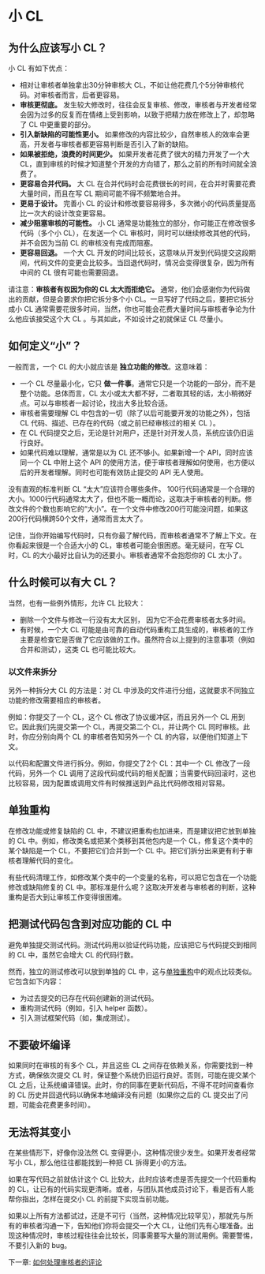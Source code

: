 # 小 CL

## 为什么应该写小 CL？ <a id="why"></a>

小 CL 有如下优点：

* 相对让审核者单独拿出30分钟审核大 CL，不如让他花费几个5分钟审核代码。对审核者而言，后者更容易。
* **审核更彻底。** 发生较大修改时，往往会反复审核、修改，审核者与开发者经常会因为过多的反复而在情绪上受到影响，以致于把精力放在修改上了，却忽略了 CL 中更重要的部分。    
* **引入新缺陷的可能性更小。** 如果修改的内容比较少，自然审核人的效率会更高，开发者与审核者都更容易判断是否引入了新的缺陷。
* **如果被拒绝，浪费的时间更少。** 如果开发者花费了很大的精力开发了一个大 CL，直到审核的时候才知道整个开发的方向错了，那么之前的所有时间就全浪费了。
* **更容易合并代码。** 大 CL 在合并代码时会花费很长的时间，在合并时需要花费大量时间，而且在写 CL 期间可能不得不频繁地合并。
* **更易于设计。** 完善小 CL 的设计和修改要容易得多，多次微小的代码质量提高比一次大的设计改变更容易。
* **减少阻塞审核的可能性。** 小 CL 通常是功能独立的部分，你可能正在修改很多代码（多个小 CL），在发送一个 CL 审核时，同时可以继续修改其他的代码，并不会因为当前 CL 的审核没有完成而阻塞。
* **更容易回退。** 一个大 CL 开发的时间比较长，这意味从开发到代码提交这段期间，代码文件的变更会比较多。当回退代码时，情况会变得很复杂，因为所有中间的 CL 很有可能也需要回退。

请注意：**审核者有权因为你的 CL 太大而拒绝它。** 通常，他们会感谢你为代码做出的贡献，但是会要求你把它拆分多个小 CL。一旦写好了代码之后，要把它拆分成小 CL 通常需要花很多时间，当然，你也可能会花费大量时间与审核者争论为什么他应该接受这个大 CL 。与其如此，不如设计之初就保证 CL 尽量小。

## 如何定义“小”？ <a id="what_is_small"></a>

一般而言，一个 CL 的大小就应该是 **独立功能的修改**。这意味着：

* 一个 CL 尽量最小化，它只 **做一件事**。通常它只是一个功能的一部分，而不是整个功能。总体而言，CL 太小或太大都不好，二者取其轻的话，太小稍微好点。可以与审核者一起讨论，找出大多比较合适。
* 审核者需要理解 CL 中包含的一切（除了以后可能要开发的功能之外），包括 CL 代码、描述、已存在的代码（或之前已经审核过的相关 CL ）。
* 在 CL 代码提交之后，无论是针对用户，还是针对开发人员，系统应该仍旧运行良好。
* 如果代码难以理解，通常是以为 CL 还不够小。如果新增一个 API，同时应该同一个 CL 中附上这个 API 的使用方法，便于审核者理解如何使用，也方便以后的开发者理解。同时也可能有效防止提交的 API 无人使用。

没有直观的标准判断 CL “太大”应该符合哪些条件。 100行代码通常是一个合理的大小。1000行代码通常太大了，但也不能一概而论，这取决于审核者的判断。修改文件的个数也影响它的“大小”。在一个文件中修改200行可能没问题，如果这200行代码横跨50个文件，通常而言太大了。

记住，当你开始编写代码时，只有你最了解代码，而审核者通常不了解上下文。在你看起来很是一个合适大小的 CL，审核者可能会很困惑。毫无疑问，在写 CL 时，CL 的大小最好比自认为的还要小。审核者通常不会抱怨你的 CL 太小了。

## 什么时候可以有大 CL？ <a id="large_okay"></a>

当然，也有一些例外情形，允许 CL 比较大：

* 删除一个文件与修改一行没有太大区别， 因为它不会花费审核者太多时间。
* 有时候，一个大 CL 可能是由可靠的自动代码重构工具生成的，审核者的工作主要是检查它是否做了它应该做的工作。虽然符合以上提到的注意事项（例如合并和测试），这类 CL 也可能比较大。

### 以文件来拆分 <a id="splitting-files"></a>

另外一种拆分大 CL 的方法是：对 CL 中涉及的文件进行分组，这就要求不同独立功能的修改需要相应的审核者。

例如：你提交了一个 CL，这个 CL 修改了协议缓冲区，而且另外一个 CL 用到它。因此我们先提交第一个 CL，再提交第二个 CL，并让两个 CL 同时审核。此时，你应分别向两个 CL 的审核者告知另外一个 CL 的内容，以便他们知道上下文。

以代码和配置文件进行拆分。例如，你提交了2个 CL：其中一个 CL 修改了一段代码，另外一个 CL 调用了这段代码或代码的相关配置；当需要代码回滚时，这也比较容易，因为配置或调用文件有时候推送到产品比代码修改相对容易。

## 单独重构 <a id="refactoring"></a>

在修改功能或修复缺陷的 CL 中，不建议把重构也加进来，而是建议把它放到单独的 CL 中。例如，修改类名或把某个类移到其他包内是一个 CL，修复这个类中的某个缺陷是一个 CL，不要把它们合并到一个 CL 中。把它们拆分出来更有利于审核者理解代码的变化。

有些代码清理工作，如修改某个类中的一个变量的名称，可以把它包含在一个功能修改或缺陷修复的 CL 中。那标准是什么呢？这取决开发者与审核者的判断，这种重构是否大到让审核工作变得很困难。

## 把测试代码包含到对应功能的 CL 中 <a id="test_code"></a>

避免单独提交测试代码。测试代码用以验证代码功能，应该把它与代码提交到相同的 CL 中，虽然它会增大 CL 的代码行数。

然而，独立的测试修改可以放到单独的 CL 中，这与[单独重构](small-cls.md#refactoring)中的观点比较类似。它包含如下内容：

* 为过去提交的已存在代码创建新的测试代码。
* 重构测试代码（例如，引入 helper 函数）。
* 引入测试框架代码（如，集成测试）。

## 不要破坏编译 <a id="break"></a>

如果同时在审核的有多个 CL，并且这些 CL 之间存在依赖关系，你需要找到一种方式，确保依次提交 CL 时，保证整个系统仍旧运行良好。否则，可能在提交某个 CL 之后，让系统编译错误。此时，你的同事在更新代码后，不得不花时间查看你的 CL 历史并回退代码以确保本地编译没有问题（如果你之后的 CL 提交出了问题，可能会花费更多时间）。

## 无法将其变小 <a id="cant"></a>

在某些情形下，好像你没法然 CL 变得更小，这种情况很少发生。如果开发者经常写小 CL，那么他往往都能找到一种把 CL 拆得更小的方法。

如果在写代码之前就估计这个 CL 比较大，此时应该考虑是否先提交一个代码重构的 CL，让已有的代码实现更清晰。或者，与团队其他成员讨论下，看是否有人能帮你指出，怎样在提交小 CL 的前提下实现当前功能。

如果以上所有方法都试过，还是不可行（当然，这种情况比较罕见），那就先与所有的审核者沟通一下，告知他们你将会提交一个大 CL，让他们先有心理准备。出现这种情况时，审核过程往往会比较长，同事需要写大量的测试用例。需要警惕，不要引入新的 bug。

下一章: [如何处理审核者的评论](handling-comments.md)

